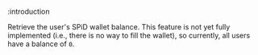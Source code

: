 :introduction

Retrieve the user's SPiD wallet balance. This feature is not yet fully
implemented (i.e., there is no way to fill the wallet), so currently, all users
have a balance of `0`.
